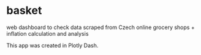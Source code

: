 # basket

web dashboard to check data scraped from Czech online grocery shops + inflation calculation and analysis

This app was created in Plotly Dash.
